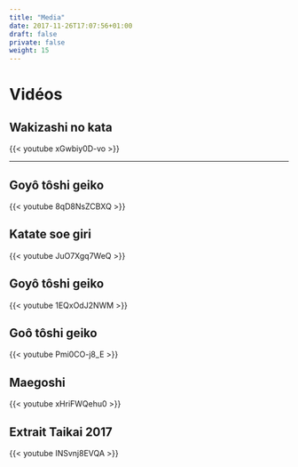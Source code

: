 ```yaml
---
title: "Media"
date: 2017-11-26T17:07:56+01:00
draft: false
private: false
weight: 15
---
```


# Vidéos

## Wakizashi no kata

{{< youtube xGwbiy0D-vo >}}
___

## Goyô tôshi geiko

{{< youtube 8qD8NsZCBXQ >}}

## Katate soe giri

{{< youtube JuO7Xgq7WeQ >}}

## Goyô tôshi geiko

{{< youtube 1EQxOdJ2NWM >}}

## Goô tôshi geiko

{{< youtube Pmi0CO-j8_E >}}

## Maegoshi

{{< youtube xHriFWQehu0 >}}

## Extrait Taikai 2017

{{< youtube INSvnj8EVQA >}}
